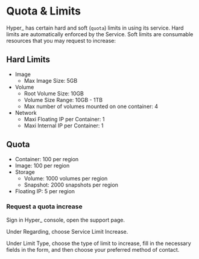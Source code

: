 # Quota & Limits

Hyper_ has certain hard and soft (`quota`) limits in using its service. Hard limits are automatically enforced by the Service. Soft limits are consumable resources that you may request to increase:

## Hard Limits
- Image
	- Max Image Size: 5GB
- Volume
	- Root Volume Size: 10GB
	- Volume Size Range: 10GB - 1TB
	- Max number of volumes mounted on one container: 4
- Network
	- Maxi Floating IP per Container: 1
	- Maxi Internal IP per Container: 1

## Quota
- Container: 100 per region
- Image:  100 per region
- Storage
	- Volume: 1000 volumes per region
	- Snapshot: 2000 snapshots per region
- Floating IP: 5 per region

### Request a quota increase

Sign in Hyper_ console, open the support page.

Under Regarding, choose Service Limit Increase.

Under Limit Type, choose the type of limit to increase, fill in the necessary fields in the form, and then choose your preferred method of contact.

